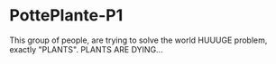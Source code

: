 # PottePlante-P1
This group of people, are trying to solve the world HUUUGE problem, exactly "PLANTS". PLANTS ARE DYING...
